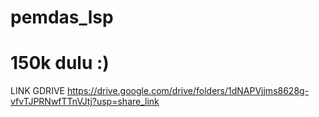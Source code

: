 # pemdas_lsp
150k dulu
:)
==========================
LINK GDRIVE
https://drive.google.com/drive/folders/1dNAPVjjms8628g-vfvTJPRNwfTTnVJtj?usp=share_link
